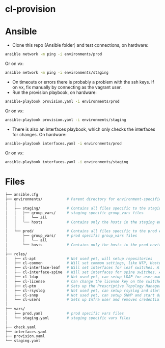 # cl-provision

# Ansible
- Clone this repo (Ansible folder) and test connections, on hardware:
```bash
ansible network -m ping -i environments/prod
```
Or on vx:
```bash
ansible network -m ping -i environments/staging
```
- On timeouts or errors there is probably a problem with the ssh keys. If on vx, fix manually by connecting as the vagrant user.
- Run the provision playbook, on hardware:
```bash
ansible-playbook provision.yaml -i environments/prod
```
Or on vx:
```bash
ansible-playbook provision.yaml -i environments/staging
```
- There is also an interfaces playbook, which only checks the interfaces for changes. On hardware:
```bash
ansible-playbook interfaces.yaml -i environments/prod
```
Or on vx:
```bash
ansible-playbook interfaces.yaml -i environments/staging
```

# Files
```bash
├── ansible.cfg
├── environments/           # Parent directory for environment-specific directories
│   │
│   ├── staging/            # Contains all files specific to the staging (cumulus vx) environment
│   │   ├── group_vars/     # staging specific group_vars files
│   │   │   └── all
│   │   └── hosts           # Contains only the hosts in the staging environment
│   │
│   └── prod/               # Contains all files specific to the prod environment
│       ├── group_vars/     # prod specific group_vars files
│       │   └── all
│       └── hosts           # Contains only the hosts in the prod environment
│   
├── roles/
│   ├── cl-apt              # Not used yet, will setup repositories
│   ├── cl-common           # Will set common settings, like NTP, Hostname, Timezone, MOTD, hostfile
│   ├── cl-interface-leaf   # Will set interfaces for leaf switches. Also PoE is enabled needed ports.
│   ├── cl-interface-spine  # Will set interfaces for spine switches. Also BGP is enabled for SVI.
│   ├── cl-ldap             # Not used yet, can setup LDAP for user management
│   ├── cl-license          # Can change the license key on the switches. (initial setup is done by ZTP)
│   ├── cl-ptm              # Sets up the Prescriptive Topology Manager with a correct .dot file
│   ├── cl-rsyslog          # Not used yet, can setup rsyslog and start daemon
│   ├── cl-snmp             # Not used yet, can setup SNMP and start daemon
│   └── cl-users            # Sets up Infra user and removes credentials from cumulus user
│
├── vars/
│   ├── prod.yaml           # prod specific vars files
│   └── staging.yaml        # staging specific vars files
│
├── check.yaml
├── interfaces.yaml
├── provision.yaml
└── staging.yaml
```
